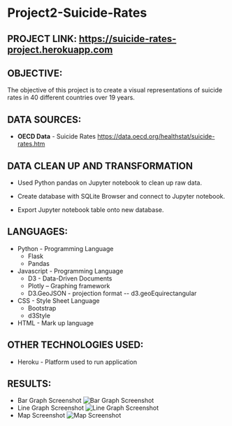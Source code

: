 # Project2-Suicide-Rates

## PROJECT LINK: https://suicide-rates-project.herokuapp.com

## OBJECTIVE:

The objective of this project is to create a visual representations of suicide rates in 40 different countries over 19 years. 

## DATA SOURCES:

- **OECD Data** - Suicide Rates https://data.oecd.org/healthstat/suicide-rates.htm

## DATA CLEAN UP AND TRANSFORMATION

- Used Python pandas on Jupyter notebook to clean up raw data.

- Create database with SQLite Browser and connect to Jupyter notebook.

- Export Jupyter notebook table onto new database.

## LANGUAGES:
- Python - Programming Language
  - Flask
  - Pandas 
- Javascript - Programming Language
  - D3 - Data-Driven Documents
  - Plotly – Graphing framework
  - D3.GeoJSON - projection format
    -- d3.geoEquirectangular
- CSS - Style Sheet Language
  - Bootstrap
  - d3Style
- HTML - Mark up language 

## OTHER TECHNOLOGIES USED:
- Heroku - Platform used to run application 

## RESULTS:
* Bar Graph Screenshot
![Bar Graph Screenshot]("https://github.com/Beatriz3692/Project2-Suicide-Rates/blob/master/Presentation/bar_graph.png")
* Line Graph Screenshot
![Line Graph Screenshot]("https://github.com/Beatriz3692/Project2-Suicide-Rates/blob/master/Presentation/line_graph.png")
* Map Screenshot
![Map Screenshot]("https://github.com/Beatriz3692/Project2-Suicide-Rates/blob/master/Presentation/map.png")
